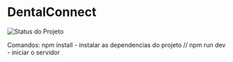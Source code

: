 # DentalConnect 
![Status do Projeto](https://img.shields.io/badge/Status-Em%20Desenvolvimento-yellow)  

Comandos:
npm install - instalar as dependencias do projeto // 
npm run dev - iniciar o servidor 
